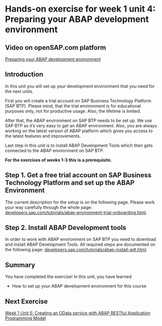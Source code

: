 # Hands-on exercise for week 1 unit 4:<br/>Preparing your ABAP development environment

## Video on openSAP.com platform
[Preparing your ABAP development environment](https://open.sap.com/courses/fiori-ea1/items/2s7GNtSh3Sg8EvYKirNMeU)

## Introduction
In this unit you will set up your development environment that you need for the next units. 

First you will create a trial account on SAP Business Technology Platform (SAP BTP). Please mind, that the trial environment is for educational purposes only, not for productive usage. Also, the lifetime is limited.

After that, the ABAP environment on SAP BTP needs to be set up. We use SAP BTP as it’s very easy to get an ABAP environment. Also, you are always working on the latest version of ABAP platform which gives you access to the latest features and improvements.

Last step in this unit is to install ABAP Development Tools which then gets connected to the ABAP environment on SAP BTP.

**For the exercises of weeks 1-3 this is a prerequisite.**

## Step 1. Get a free trial account on SAP Business Technology Platform and set up the ABAP Environment
The current description for the setup is on the following page. Please work your way carefully through the whole page:
[developers.sap.com/tutorials/abap-environment-trial-onboarding.html](https://developers.sap.com/tutorials/abap-environment-trial-onboarding.html).

## Step 2. Install ABAP Development tools
In order to work with ABAP environment on SAP BTP you need to download and install ABAP Development Tools.
All required steps are documented on the following page: [developers.sap.com/tutorials/abap-install-adt.html](https://developers.sap.com/tutorials/abap-install-adt.html).


## Summary
You have completed the exercise!
In this unit, you have learned 
- How to set up your ABAP development environment for this course

## Next Exercise
[Week 1 Unit 5: Creating an OData service with ABAP RESTful Application Programming Model](unit5.md)
